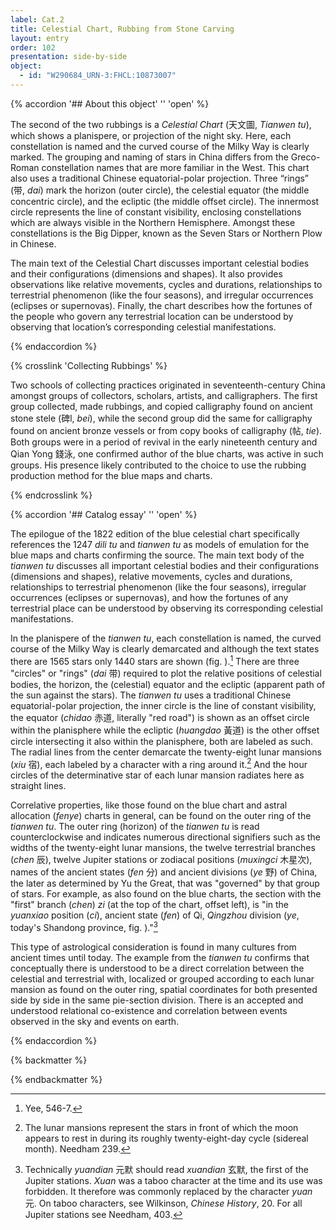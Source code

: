 ```yaml
---
label: Cat.2
title: Celestial Chart, Rubbing from Stone Carving
layout: entry
order: 102
presentation: side-by-side
object:
  - id: "W290684_URN-3:FHCL:10873007"
---
```


{% accordion '## About this object' '' 'open' %}

The second of the two rubbings is a *Celestial Chart* (天文圖, *Tianwen tu*), which shows a planispere, or projection of the night sky. Here, each constellation is named and the curved course of the Milky Way is clearly marked. The grouping and naming of stars in China differs from the Greco-Roman constellation names that are more familiar in the West. This chart also uses a traditional Chinese equatorial-polar projection. Three “rings” (带, *dai*) mark the horizon (outer circle), the celestial equator (the middle concentric circle), and the ecliptic (the middle offset circle). The innermost circle represents the line of constant visibility, enclosing constellations which are always visible in the Northern Hemisphere. Amongst these constellations is the Big Dipper, known as the Seven Stars or Northern Plow in Chinese.

The main text of the Celestial Chart discusses important celestial bodies and their configurations (dimensions and shapes). It also provides observations like relative movements, cycles and durations, relationships to terrestrial phenomenon (like the four seasons), and irregular occurrences (eclipses or supernovas). Finally, the chart describes how the fortunes of the people who govern any terrestrial location can be understood by observing that location’s corresponding celestial manifestations.

{% endaccordion %}

{% crosslink 'Collecting Rubbings' %}

Two schools of collecting practices originated in seventeenth-century China amongst groups of collectors, scholars, artists, and calligraphers. The first group collected, made rubbings, and copied calligraphy found on ancient stone stele (碑l, *bei*), while the second group did the same for calligraphy found on ancient bronze vessels or from copy books of calligraphy (帖, *tie*). Both groups were in a period of revival in the early nineteenth century and Qian Yong 錢泳, one confirmed author of the blue charts, was active in such groups. His presence likely contributed to the choice to use the rubbing production method for the blue maps and charts.

{% endcrosslink %}

{% accordion '## Catalog essay' '' 'open' %}

The epilogue of the 1822 edition of the blue celestial chart specifically references the 1247 *dili tu* and *tianwen tu* as models of emulation for the blue maps and charts confirming the source. The main text body of the *tianwen tu* discusses all important celestial bodies and their configurations (dimensions and shapes), relative movements, cycles and durations, relationships to terrestrial phenomenon (like the four seasons), irregular occurrences (eclipses or supernovas), and how the fortunes of any terrestrial place can be understood by observing its corresponding celestial manifestations.

In the planispere of the *tianwen tu*, each constellation is named, the curved course of the Milky Way is clearly demarcated and although the text states there are 1565 stars only 1440 stars are shown (fig. ).[^1] There are three "circles" or "rings" (*dai* 带) required to plot the relative positions of celestial bodies, the horizon, the (celestial) equator and the ecliptic (apparent path of the sun against the stars). The *tianwen tu* uses a traditional Chinese equatorial-polar projection, the inner circle is the line of constant visibility, the equator (*chidao* 赤道, literally "red road") is shown as an offset circle within the planisphere while the ecliptic (*huangdao* 黃道) is the other offset circle intersecting it also within the planisphere, both are labeled as such. The radial lines from the center demarcate the twenty-eight lunar mansions (*xiu* 宿), each labeled by a character with a ring around it.[^2] And the hour circles of the determinative star of each lunar mansion radiates here as straight lines.

Correlative properties, like those found on the blue chart and astral allocation (*fenye*) charts in general, can be found on the outer ring of the *tianwen tu*. The outer ring (horizon) of the *tianwen tu* is read counterclockwise and indicates numerous directional signifiers such as the widths of the twenty-eight lunar mansions, the twelve terrestrial branches (*chen* 辰), twelve Jupiter stations or zodiacal positions (*muxingci* 木星次), names of the ancient states (*fen* 分) and ancient divisions (*ye* 野) of China, the later as determined by Yu the Great, that was "governed" by that group of stars. For example, as also found on the blue charts, the section with the "first" branch (*chen*) *zi* (at the top of the chart, offset left), is "in the *yuanxiao* position (*ci*), ancient state (*fen*) of Qi, *Qingzhou* division (*ye*, today's Shandong province, fig. )."[^3]

This type of astrological consideration is found in many cultures from ancient times until today. The example from the *tianwen tu* confirms that conceptually there is understood to be a direct correlation between the celestial and terrestrial with, localized or grouped according to each lunar mansion as found on the outer ring, spatial coordinates for both presented side by side in the same pie-section division. There is an accepted and understood relational co-existence and correlation between events observed in the sky and events on earth.

[^1]: Yee, 546-7.

[^2]: The lunar mansions represent the stars in front of which the moon appears to rest in during its roughly twenty-eight-day cycle (sidereal month). Needham 239.

[^3]: Technically *yuandian* 元默 should read *xuandian* 玄默, the first of the Jupiter stations. *Xuan* was a taboo character at the time and its use was forbidden. It therefore was commonly replaced by the character *yuan* 元. On taboo characters, see Wilkinson, *Chinese History*, 20. For all Jupiter stations see Needham, 403.

{% endaccordion %}

{% backmatter %}


{% endbackmatter %}
